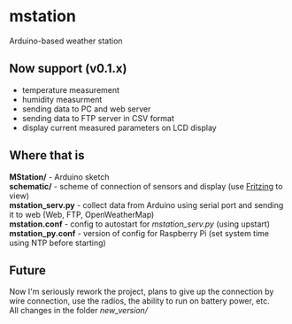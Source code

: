 mstation
========

Arduino-based weather station

Now support (v0.1.x)
--------------------

* temperature measurement
* humidity measurment
* sending data to PC and web server
* sending data to FTP server in CSV format
* display current measured parameters on LCD display

Where that is
-------------

**MStation/** - Arduino sketch  
**schematic/** - scheme of connection of sensors and display (use [Fritzing](http://fritzing.org/home/ "Fritzing") to view)  
**mstation_serv.py** - collect data from Arduino using serial port and sending it to web (Web, FTP, OpenWeatherMap)  
**mstation.conf** - config to autostart for *mstation_serv.py* (using upstart)  
**mstation_py.conf** - version of config for Raspberry Pi (set system time using NTP before starting)  

Future
------

Now I'm seriously rework the project, plans to give up the connection by wire connection, use the radios, the ability to run on battery power, etc.  
All changes in the folder *new_version/*  
